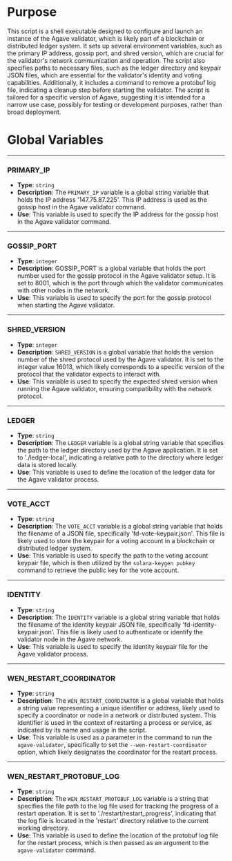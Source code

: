 # Purpose
This script is a shell executable designed to configure and launch an instance of the Agave validator, which is likely part of a blockchain or distributed ledger system. It sets up several environment variables, such as the primary IP address, gossip port, and shred version, which are crucial for the validator's network communication and operation. The script also specifies paths to necessary files, such as the ledger directory and keypair JSON files, which are essential for the validator's identity and voting capabilities. Additionally, it includes a command to remove a protobuf log file, indicating a cleanup step before starting the validator. The script is tailored for a specific version of Agave, suggesting it is intended for a narrow use case, possibly for testing or development purposes, rather than broad deployment.
# Global Variables

---
### PRIMARY\_IP
- **Type**: `string`
- **Description**: The `PRIMARY_IP` variable is a global string variable that holds the IP address '147.75.87.225'. This IP address is used as the gossip host in the Agave validator command.
- **Use**: This variable is used to specify the IP address for the gossip host in the Agave validator command.


---
### GOSSIP\_PORT
- **Type**: `integer`
- **Description**: GOSSIP_PORT is a global variable that holds the port number used for the gossip protocol in the Agave validator setup. It is set to 8001, which is the port through which the validator communicates with other nodes in the network.
- **Use**: This variable is used to specify the port for the gossip protocol when starting the Agave validator.


---
### SHRED\_VERSION
- **Type**: `integer`
- **Description**: `SHRED_VERSION` is a global variable that holds the version number of the shred protocol used by the Agave validator. It is set to the integer value 16013, which likely corresponds to a specific version of the protocol that the validator expects to interact with.
- **Use**: This variable is used to specify the expected shred version when running the Agave validator, ensuring compatibility with the network protocol.


---
### LEDGER
- **Type**: `string`
- **Description**: The `LEDGER` variable is a global string variable that specifies the path to the ledger directory used by the Agave application. It is set to './ledger-local', indicating a relative path to the directory where ledger data is stored locally.
- **Use**: This variable is used to define the location of the ledger data for the Agave validator process.


---
### VOTE\_ACCT
- **Type**: `string`
- **Description**: The `VOTE_ACCT` variable is a global string variable that holds the filename of a JSON file, specifically 'fd-vote-keypair.json'. This file is likely used to store the keypair for a voting account in a blockchain or distributed ledger system.
- **Use**: This variable is used to specify the path to the voting account keypair file, which is then utilized by the `solana-keygen pubkey` command to retrieve the public key for the vote account.


---
### IDENTITY
- **Type**: `string`
- **Description**: The `IDENTITY` variable is a global string variable that holds the filename of the identity keypair JSON file, specifically 'fd-identity-keypair.json'. This file is likely used to authenticate or identify the validator node in the Agave network.
- **Use**: This variable is used to specify the identity keypair file for the Agave validator process.


---
### WEN\_RESTART\_COORDINATOR
- **Type**: `string`
- **Description**: The `WEN_RESTART_COORDINATOR` is a global variable that holds a string value representing a unique identifier or address, likely used to specify a coordinator or node in a network or distributed system. This identifier is used in the context of restarting a process or service, as indicated by its name and usage in the script.
- **Use**: This variable is used as a parameter in the command to run the `agave-validator`, specifically to set the `--wen-restart-coordinator` option, which likely designates the coordinator for the restart process.


---
### WEN\_RESTART\_PROTOBUF\_LOG
- **Type**: `string`
- **Description**: The `WEN_RESTART_PROTOBUF_LOG` variable is a string that specifies the file path to the log file used for tracking the progress of a restart operation. It is set to './restart/restart_progress', indicating that the log file is located in the 'restart' directory relative to the current working directory.
- **Use**: This variable is used to define the location of the protobuf log file for the restart process, which is then passed as an argument to the `agave-validator` command.


